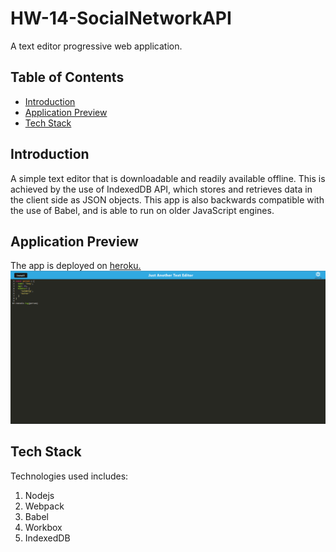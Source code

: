 # HW-14-SocialNetworkAPI
A text editor progressive web application.

## Table of Contents
- [Introduction](#introduction)
- [Application Preview](#application-preview)
- [Tech Stack](#tech-stack)

## Introduction
A simple text editor that is downloadable and readily available offline. This is achieved by the use of IndexedDB API, which stores and retrieves data in the client side as JSON objects. This app is also backwards compatible with the use of Babel, and is able to run on older JavaScript engines. 

## Application Preview
The app is deployed on [heroku.](https://tony-pwa-jate.herokuapp.com/)
![Preview](./client/src/images/deployed.png)

## Tech Stack
Technologies used includes:
1. Nodejs
2. Webpack
3. Babel
4. Workbox
5. IndexedDB